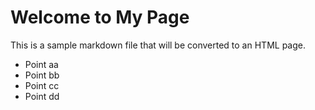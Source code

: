 # Welcome to My Page

This is a sample markdown file that will be converted to an HTML page.

- Point aa
- Point bb
- Point cc
- Point dd
